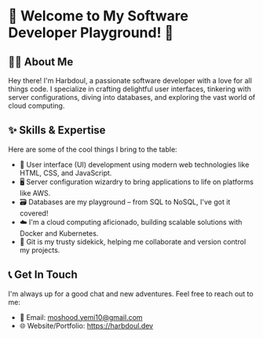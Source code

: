 
<!--
**Moshood1426/Moshood1426** is a ✨ _special_ ✨ repository because its `README.md` (this file) appears on your GitHub profile.

Here are some ideas to get you started:

- 🔭 I’m currently working on ...
- 🌱 I’m currently learning ...
- 👯 I’m looking to collaborate on ...
- 🤔 I’m looking for help with ...
- 💬 Ask me about ...
- 📫 How to reach me: ...
- 😄 Pronouns: ...
- ⚡ Fun fact: ...
-->

# 👋 Welcome to My Software Developer Playground! 🚀

## 👩‍💻 About Me
Hey there! I'm Harbdoul, a passionate software developer with a love for all things code. I specialize in crafting delightful user interfaces, tinkering with server configurations, diving into databases, and exploring the vast world of cloud computing. 

## ✨ Skills & Expertise
Here are some of the cool things I bring to the table:

- 🎨 User interface (UI) development using modern web technologies like HTML, CSS, and JavaScript.
- 🖥️ Server configuration wizardry to bring applications to life on platforms like AWS.
- 🗃️ Databases are my playground – from SQL to NoSQL, I've got it covered!
- ☁️ I'm a cloud computing aficionado, building scalable solutions with Docker and Kubernetes.
- 🐙 Git is my trusty sidekick, helping me collaborate and version control my projects.

## 📞 Get In Touch
I'm always up for a good chat and new adventures. Feel free to reach out to me:

- 📧 Email: moshood.yemi10@gmail.com
- 🌐 Website/Portfolio: https://harbdoul.dev

